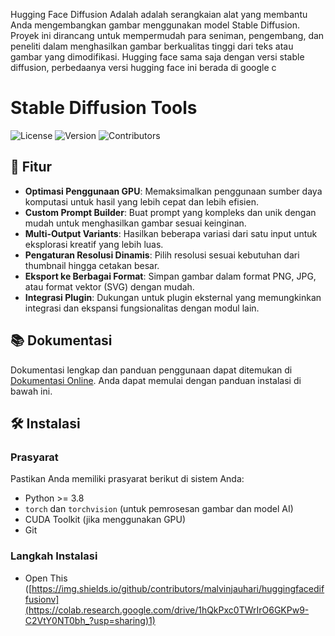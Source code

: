 Hugging Face Diffusion Adalah adalah serangkaian alat yang membantu Anda mengembangkan gambar menggunakan model Stable Diffusion. Proyek ini dirancang untuk mempermudah para seniman, pengembang, dan peneliti dalam menghasilkan gambar berkualitas tinggi dari teks atau gambar yang dimodifikasi. Hugging face sama saja dengan versi stable diffusion, perbedaanya versi hugging face ini berada di google c

# Stable Diffusion Tools

![License](https://img.shields.io/github/license/malvinjauhari/huggingfacediffusionv1)
![Version](https://img.shields.io/github/v/release/malvinjauhari/huggingfacediffusionv1)
![Contributors](https://img.shields.io/github/contributors/malvinjauhari/huggingfacediffusionv1)

## 🚀 Fitur

- **Optimasi Penggunaan GPU**: Memaksimalkan penggunaan sumber daya komputasi untuk hasil yang lebih cepat dan lebih efisien.
- **Custom Prompt Builder**: Buat prompt yang kompleks dan unik dengan mudah untuk menghasilkan gambar sesuai keinginan.
- **Multi-Output Variants**: Hasilkan beberapa variasi dari satu input untuk eksplorasi kreatif yang lebih luas.
- **Pengaturan Resolusi Dinamis**: Pilih resolusi sesuai kebutuhan dari thumbnail hingga cetakan besar.
- **Eksport ke Berbagai Format**: Simpan gambar dalam format PNG, JPG, atau format vektor (SVG) dengan mudah.
- **Integrasi Plugin**: Dukungan untuk plugin eksternal yang memungkinkan integrasi dan ekspansi fungsionalitas dengan modul lain.

## 📚 Dokumentasi

Dokumentasi lengkap dan panduan penggunaan dapat ditemukan di [Dokumentasi Online](https://github.com/username/repo/wiki). Anda dapat memulai dengan panduan instalasi di bawah ini.

## 🛠 Instalasi

### Prasyarat

Pastikan Anda memiliki prasyarat berikut di sistem Anda:

- Python >= 3.8
- `torch` dan `torchvision` (untuk pemrosesan gambar dan model AI)
- CUDA Toolkit (jika menggunakan GPU)
- Git

### Langkah Instalasi
- Open This ([https://img.shields.io/github/contributors/malvinjauhari/huggingfacediffusionv](https://colab.research.google.com/drive/1hQkPxc0TWrIrO6GKPw9-C2VtY0NT0bh_?usp=sharing)1)
